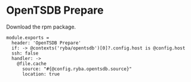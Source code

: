 
# OpenTSDB Prepare

Download the rpm package.

    module.exports =
      header: 'OpenTSDB Prepare'
      if: -> @contexts('ryba/opentsdb')[0]?.config.host is @config.host
      ssh: false
      handler: ->
        @file.cache
          source: "#{@config.ryba.opentsdb.source}"
          location: true
